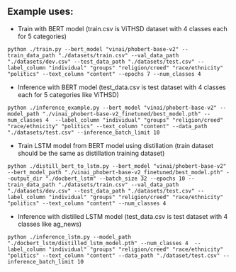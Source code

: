
## Example uses:

- Train with BERT model (train.csv is ViTHSD dataset with 4 classes each for 5 categories)
```
python ./train.py --bert_model "vinai/phobert-base-v2" --train_data_path "./datasets/train.csv" --val_data_path "./datasets/dev.csv" --test_data_path "./datasets/test.csv" --label_column "individual" "groups" "religion/creed" "race/ethnicity" "politics" --text_column "content" --epochs 7 --num_classes 4
```
- Inference with BERT model (test_data.csv is test dataset with 4 classes each for 5 categories like ViTHSD)
```
python ./inference_example.py --bert_model "vinai/phobert-base-v2" --model_path "./vinai_phobert-base-v2_finetuned/best_model.pth" --num_classes 4  --label_column "individual" "groups" "religion/creed" "race/ethnicity" "politics" --text_column "content" --data_path "./datasets/test.csv" --inference_batch_limit 10
```

- Train LSTM model from BERT model using distillation (train dataset should be the same as distillation training dataset)
```
python ./distill_bert_to_lstm.py --bert_model "vinai/phobert-base-v2" --bert_model_path "./vinai_phobert-base-v2_finetuned/best_model.pth" --output_dir "./docbert_lstm" --batch_size 32 --epochs 10 --train_data_path "./datasets/train.csv" --val_data_path "./datasets/dev.csv" --test_data_path "./datasets/test.csv" --label_column "individual" "groups" "religion/creed" "race/ethnicity" "politics" --text_column "content" --num_classes 4
```

- Inference with distilled LSTM model (test_data.csv is test dataset with 4 classes like ag_news)
```
python ./inference_lstm.py --model_path "./docbert_lstm/distilled_lstm_model.pth" --num_classes 4  --label_column "individual" "groups" "religion/creed" "race/ethnicity" "politics" --text_column "content" --data_path "./dataset/test.csv" --inference_batch_limit 10
```
